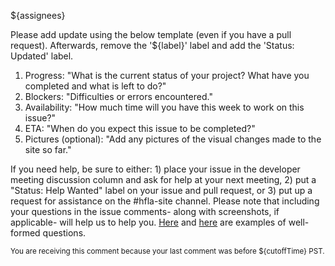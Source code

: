 ${assignees}

Please add update using the below template (even if you have a pull request). Afterwards, remove the '${label}' label and add the 'Status: Updated' label.
1. Progress: "What is the current status of your project? What have you completed and what is left to do?"
2. Blockers: "Difficulties or errors encountered."
3. Availability: "How much time will you have this week to work on this issue?"
4. ETA: "When do you expect this issue to be completed?"
5. Pictures (optional): "Add any pictures of the visual changes made to the site so far."

If you need help, be sure to either: 1) place your issue in the developer meeting discussion column and ask for help at your next meeting, 2) put a "Status: Help Wanted" label on your issue and pull request, or 3) put up a request for assistance on the #hfla-site channel. Please note that including your questions in the issue comments- along with screenshots, if applicable- will help us to help you. [Here](https://github.com/hackforla/website/issues/1619#issuecomment-897315561) and [here](https://github.com/hackforla/website/issues/1908#issuecomment-877908152) are examples of well-formed questions.

<sub>You are receiving this comment because your last comment was before ${cutoffTime} PST.</sub>
